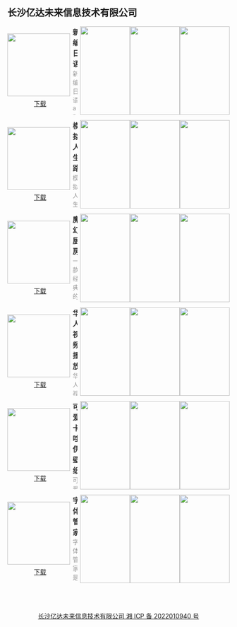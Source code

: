## 长沙亿达未来信息技术有限公司


<section style="display: flex; justify-content: space-between; align-items: center; margin-bottom: 12px;">
  <div style="display: flex; flex-direction: column;">
    <img style="width: 142px; height: 142px; min-width: 142px; margin-right: 6px;" src="https://swsdl.vivo.com.cn/appstore/developer/icon/20221114/202211141503169su1m.png"/>
    <a style="margin: 6px auto 0;" href="https://swsdl.vivo.com.cn/appstore/developer/icon/20221114/202211141503169su1m.png">下载</a>
  </div>
  <div style="max-height: 200px; overflow: hidden;">
    <b style="font-size: 16px;color: #333;">新编日语</b>
    <p style="margin: 0; font-size: 14px;color: #999;">新编日语app是一个支持中文和日语的翻译软件，日语学习者的随身学习工具，零基础轻松学日语。 智能化的错词本系统，帮你记录每一个小失误，反复巩固提升。汇聚点滴知识，成就更好的自己！
</p>
  </div>
  <div style="display: flex; margin-left: 6px;">
    <img style="width: 113px; height: 200px; min-width: 113px"
src="https://swsdl.vivo.com.cn/appstore/developer/screenshot/20221114/202211141515150z1os.png"/>
    <img style="width: 113px; height: 200px; min-width: 113px"
src="https://swsdl.vivo.com.cn/appstore/developer/screenshot/20221114/202211141515194h2qk.png"/>
    <img style="width: 113px; height: 200px; min-width: 113px" 
src="https://swsdl.vivo.com.cn/appstore/developer/screenshot/20221114/202211141515237tw4p.png"/>
  </div>
</section>

<section style="display: flex; justify-content: space-between; align-items: center; margin-bottom: 12px;">
  <div style="display: flex; flex-direction: column;">
    <img style="width: 142px; height: 142px; min-width: 142px; margin-right: 6px;" src="https://swsdl.vivo.com.cn/appstore/developer/icon/20221112/202211121017108kbsk.png"/>
    <a style="margin: 6px auto 0;" href="https://swsdl.vivo.com.cn/appstore/developer/icon/20221112/202211121017108kbsk.png">下载</a>
  </div>
  <div style="max-height: 200px; overflow: hidden;">
    <b style="font-size: 16px;color: #333;">模拟人生路</b>
    <p style="margin: 0; font-size: 14px;color: #999;">模拟人生路是一款人生模拟器 选择你的天赋加点开启你的人生，不同的加点会使你的人生出现不同的道路，怎么选择看你！ 你可能出生在一个富豪家庭或是一个贫困家庭，有可能会一帆风顺，也有可能会困难不停，但是千万不要放弃！ 游戏中会出现随机事件，要做出正确的选择，这样会是你的人生出现新的转折，慎重哦！ 贴近现实的人生故事，搞笑的同时又能领悟出人生的道理，其实人生就是在于探索不断的未知才会变的精彩！
</p>
  </div>
  <div style="display: flex; margin-left: 6px;">
    <img style="width: 113px; height: 200px; min-width: 113px"
src="https://swsdl.vivo.com.cn/appstore/developer/screenshot/20221112/202211121030191y25l.png"/>
    <img style="width: 113px; height: 200px; min-width: 113px"
src="https://swsdl.vivo.com.cn/appstore/developer/screenshot/20221112/2022111210302213zqu.png"/>
    <img style="width: 113px; height: 200px; min-width: 113px" 
src="https://swsdl.vivo.com.cn/appstore/developer/screenshot/20221112/202211121030257itua.png"/>
  </div>
</section>

<section style="display: flex; justify-content: space-between; align-items: center; margin-bottom: 12px;">
  <div style="display: flex; flex-direction: column;">
    <img style="width: 142px; height: 142px; min-width: 142px; margin-right: 6px;" src="https://swsdl.vivo.com.cn/appstore/developer/icon/20221111/202211111705451uobo.png"/>
    <a style="margin: 6px auto 0;" href="https://swsdl.vivo.com.cn/appstore/developer/icon/20221111/202211111705451uobo.png">下载</a>
  </div>
  <div style="max-height: 200px; overflow: hidden;">
    <b style="font-size: 16px;color: #333;">魔幻厨房</b>
    <p style="margin: 0; font-size: 14px;color: #999;">一款经典的美味菜谱，让您从此爱上厨房。 精美的图片+丰富详细的内容，更有看不完的美食视频，让你更容易上手，小白也能轻松变大厨！ 便捷的收藏功能，喜欢就毫不犹豫地留住！
</p>
  </div>
  <div style="display: flex; margin-left: 6px;">
    <img style="width: 113px; height: 200px; min-width: 113px"
src="https://swsdl.vivo.com.cn/appstore/developer/screenshot/20221111/202211111710481n4y1.png"/>
    <img style="width: 113px; height: 200px; min-width: 113px"
src="https://swsdl.vivo.com.cn/appstore/developer/screenshot/20221111/20221111171051826y3.png"/>
    <img style="width: 113px; height: 200px; min-width: 113px" 
src="https://swsdl.vivo.com.cn/appstore/developer/screenshot/20221111/202211111710557p92l.png"/>
  </div>
</section>

<section style="display: flex; justify-content: space-between; align-items: center; margin-bottom: 12px;">
  <div style="display: flex; flex-direction: column;">
    <img style="width: 142px; height: 142px; min-width: 142px; margin-right: 6px;" src="https://swsdl.vivo.com.cn/appstore/developer/icon/20221109/202211091743163g4yj.jpg"/>
    <a style="margin: 6px auto 0;" href="https://swsdl.vivo.com.cn/appstore/developer/icon/20221109/202211091743163g4yj.jpg">下载</a>
  </div>
  <div style="max-height: 200px; overflow: hidden;">
    <b style="font-size: 16px;color: #333;">华人视频播放</b>
    <p style="margin: 0; font-size: 14px;color: #999;">
华人视频播放是一款功能比较多的视频播放器软件，可以播放绝大多数的视频，扫描本地的视频文件并且导入，各种格式都可以看，还支持投屏功能，可以将手机屏幕投射到大屏电视上，获得更好的观看体验，有需要的用户快来使用吧！
</p>
  </div>
  <div style="display: flex; margin-left: 6px;">
    <img style="width: 113px; height: 200px; min-width: 113px"
src="https://swsdl.vivo.com.cn/appstore/developer/screenshot/20221109/2022110917584988176.png"/>
    <img style="width: 113px; height: 200px; min-width: 113px"
src="https://swsdl.vivo.com.cn/appstore/developer/screenshot/20221109/202211091758529uro1.png"/>
    <img style="width: 113px; height: 200px; min-width: 113px" 
src="https://swsdl.vivo.com.cn/appstore/developer/screenshot/20221109/202211091758556j3qz.png"/>
  </div>
</section>

<section style="display: flex; justify-content: space-between; align-items: center; margin-bottom: 12px;">
  <div style="display: flex; flex-direction: column;">
    <img style="width: 142px; height: 142px; min-width: 142px; margin-right: 6px;" src="https://swsdl.vivo.com.cn/appstore/developer/icon/20221107/2022110717024019o41.png"/>
    <a style="margin: 6px auto 0;" href="https://swsdl.vivo.com.cn/appstore/developer/icon/20221107/2022110717024019o41.png">下载</a>
  </div>
  <div style="max-height: 200px; overflow: hidden;">
    <b style="font-size: 16px;color: #333;">可爱卡哇伊壁纸</b>
    <p style="margin: 0; font-size: 14px;color: #999;">
可爱卡哇伊壁纸让你的手机桌面更加的精美，喜欢什么样的可以快速的筛选，一键就可以保存到手机中进行设置。 各种类型的壁纸等着您去体验，每天换一张壁纸，换上美美的心情，开启新的一天。
</p>
  </div>
  <div style="display: flex; margin-left: 6px;">
    <img style="width: 113px; height: 200px; min-width: 113px"
src="https://swsdl.vivo.com.cn/appstore/developer/screenshot/20221107/202211071709366hsw7.png"/>
    <img style="width: 113px; height: 200px; min-width: 113px"
src="https://swsdl.vivo.com.cn/appstore/developer/screenshot/20221107/2022110717093676anj.png"/>
    <img style="width: 113px; height: 200px; min-width: 113px" 
src="https://swsdl.vivo.com.cn/appstore/developer/screenshot/20221107/202211071709367rqgn.png"/>
  </div>
</section>

<section style="display: flex; justify-content: space-between; align-items: center; margin-bottom: 12px;">
  <div style="display: flex; flex-direction: column;">
    <img style="width: 142px; height: 142px; min-width: 142px; margin-right: 6px;" src="https://swsdl.vivo.com.cn/appstore/developer/icon/20221104/202211041723206cfku.png"/>
    <a style="margin: 6px auto 0;" href="https://swsdl.vivo.com.cn/appstore/developer/icon/20221104/202211041723206cfku.png">下载</a>
  </div>
  <div style="max-height: 200px; overflow: hidden;">
    <b style="font-size: 16px;color: #333;">字体管家</b>
    <p style="margin: 0; font-size: 14px;color: #999;">
字体管家是一款实用的手机工具app。 软件特色： 1、字体类型丰富 2、图片制作功能强大，可添加背景等 3、表情符号下载 4、高清美图壁纸 5、明信片制作，头像制作
</p>
  </div>
  <div style="display: flex; margin-left: 6px;">
    <img style="width: 113px; height: 200px; min-width: 113px"
src="https://swsdl.vivo.com.cn/appstore/developer/screenshot/20221104/202211041725592z93q.png"/>
    <img style="width: 113px; height: 200px; min-width: 113px"
src="https://swsdl.vivo.com.cn/appstore/developer/screenshot/20221104/202211041726023azt3.png"/>
    <img style="width: 113px; height: 200px; min-width: 113px" 
src="https://swsdl.vivo.com.cn/appstore/developer/screenshot/20221104/202211041726062sxus.png"/>
  </div>
</section>



<a style="display: block; margin: 4rem; text-align: center;" href="http://beian.miit.gov.cn/">长沙亿达未来信息技术有限公司 湘 ICP 备 2022010940 号</a>
